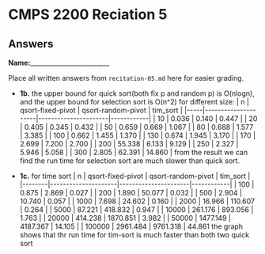 # CMPS 2200 Reciation 5
## Answers

**Name:**_________________________


Place all written answers from `recitation-05.md` here for easier grading.







- **1b.**
the upper bound for quick sort(both fix p and random p) is O(nlogn), and the upper bound for selection sort is O(n^2)
for different size:
|   n |   qsort-fixed-pivot |   qsort-random-pivot |   tim_sort |
|-----|---------------------|----------------------|------------|
|  10 |               0.036 |                0.140 |      0.447 |
|  20 |               0.405 |                0.345 |      0.432 |
|  50 |               0.659 |                0.669 |      1.067 |
|  80 |               0.688 |                1.577 |      3.385 |
| 100 |               0.662 |                1.455 |      1.370 |
| 130 |               0.674 |                1.945 |      3.170 |
| 170 |               2.699 |                7.200 |      2.700 |
| 200 |              55.338 |                6.133 |      9.129 |
| 250 |               2.327 |                5.946 |      5.058 |
| 300 |               2.805 |               62.391 |     14.860 |
from the result we can find the run time for selection sort are much slower than quick sort.



- **1c.**
for time sort
|      n |   qsort-fixed-pivot |   qsort-random-pivot |   tim_sort |
|--------|---------------------|----------------------|------------|
|    100 |               0.875 |                2.869 |      0.027 |
|    200 |               1.890 |               50.077 |      0.032 |
|    500 |               2.904 |               10.740 |      0.057 |
|   1000 |               7.698 |               24.602 |      0.160 |
|   2000 |              16.966 |              110.607 |      0.264 |
|   5000 |              87.221 |              418.832 |      0.947 |
|  10000 |             261.176 |              893.056 |      1.763 |
|  20000 |             414.238 |             1870.851 |      3.982 |
|  50000 |            1477.149 |             4187.367 |     14.105 |
| 100000 |            2961.484 |             9761.318 |     44.861 
the graph shows that thr run time for tim-sort is much faster than both two quick sort